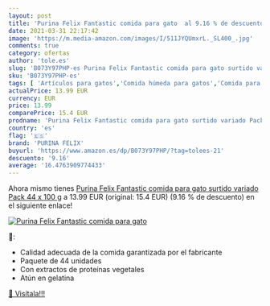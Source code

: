 ```yaml
---
layout: post
title: 'Purina Felix Fantastic comida para gato  al 9.16 % de descuento'
date: 2021-03-31 22:17:42
image: 'https://m.media-amazon.com/images/I/511JYQUmxrL._SL400_.jpg'
comments: true
category: ofertas
author: 'tole.es'
slug: 'B073Y97PHP-es Purina Felix Fantastic comida para gato surtido variado...'
sku: 'B073Y97PHP-es'
tags: [ 'Artículos para gatos','Comida húmeda para gatos','Comida para gatos','Productos para mascotas','purina','purina felix', ]
actualPrice: 13.99 EUR
currency: EUR
price: 13.99
comparePrice: 15.4 EUR
prodname: 'Purina Felix Fantastic comida para gato surtido variado Pack 44 x 100 g'
country: 'es'
flag: '🇪🇸'
brand: 'PURINA FELIX'
buyurl: 'https://www.amazon.es/dp/B073Y97PHP/?tag=tolees-21'
descuento: '9.16'
average: '16.4763909774433'
---
```


Ahora mismo tienes [Purina Felix Fantastic comida para gato surtido variado Pack 44 x 100 g](https://www.amazon.es/dp/B073Y97PHP/?tag=tolees-21) a 13.99 EUR (original: 15.4 EUR) (9.16 %  de descuento) en el siguiente enlace!

[![Purina Felix Fantastic comida para gato ](https://m.media-amazon.com/images/I/511JYQUmxrL._SL400_.jpg)](https://www.amazon.es/dp/B073Y97PHP/?tag=tolees-21)

🔎:

- Calidad adecuada de la comida garantizada por el fabricante
- Paquete de 44 unidades
- Con extractos de proteínas vegetales
- Atún en gelatina

[🛒 Visítala!!!](https://www.amazon.es/dp/B073Y97PHP/?tag=tolees-21)
